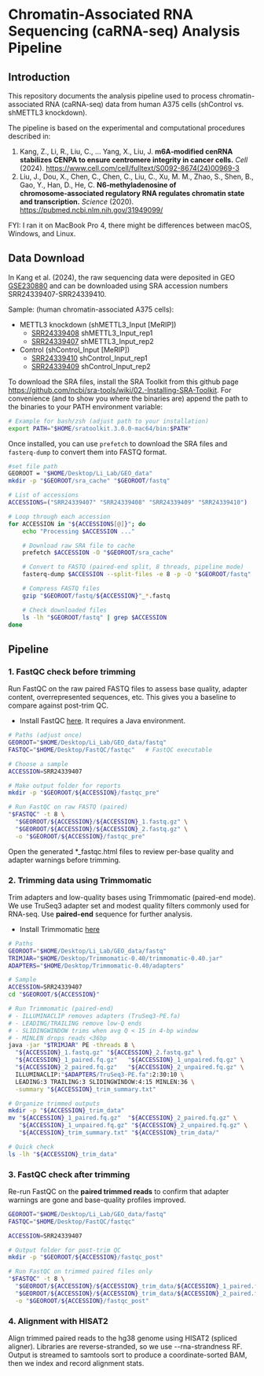 # Chromatin-Associated RNA Sequencing (caRNA-seq) Analysis Pipeline

## Introduction
This repository documents the analysis pipeline used to process chromatin-associated RNA (caRNA-seq) data from human A375 cells (shControl vs. shMETTL3 knockdown).


The pipeline is based on the experimental and computational procedures described in: 

1. Kang, Z., Li, R., Liu, C., … Yang, X., Liu, J. **m6A‑modified cenRNA stabilizes CENPA to ensure centromere integrity in cancer cells.** *Cell* (2024). https://www.cell.com/cell/fulltext/S0092-8674(24)00969-3
2. Liu, J., Dou, X., Chen, C., Chen, C., Liu, C., Xu, M. M., Zhao, S., Shen, B., Gao, Y., Han, D., He, C. **N6‑methyladenosine of chromosome‑associated regulatory RNA regulates chromatin state and transcription.** *Science* (2020). https://pubmed.ncbi.nlm.nih.gov/31949099/

FYI: I ran it on MacBook Pro 4, there might be differences between macOS, Windows, and Linux.

## Data Download

In Kang et al. (2024), the raw sequencing data were deposited in GEO [GSE230880](https://www.ncbi.nlm.nih.gov/geo/query/acc.cgi?acc=GSE230880) and can be downloaded using SRA accession numbers SRR24339407-SRR24339410.

Sample: (human chromatin-associated A375 cells): 
- METTL3 knockdown (shMETTL3_Input [MeRIP])
    - [SRR24339408](https://www.ncbi.nlm.nih.gov/Traces/study/?acc=SRX20140110&o=acc_s%3Aa)  shMETTL3_Input_rep1
    - [SRR24339407](https://www.ncbi.nlm.nih.gov/Traces/study/?acc=SRX20140112&o=acc_s%3Aa)  shMETTL3_Input_rep2
- Control (shControl_Input [MeRIP])
    - [SRR24339410](https://www.ncbi.nlm.nih.gov/Traces/study/?acc=SRX20140106&o=acc_s%3Aa) shControl_Input_rep1
    - [SRR24339409](https://www.ncbi.nlm.nih.gov/Traces/study/?acc=SRX20140108&o=acc_s%3Aa)  shControl_Input_rep2

To download the SRA files, install the SRA Toolkit from this github page https://github.com/ncbi/sra-tools/wiki/02.-Installing-SRA-Toolkit. For convenience (and to show you where the binaries are) append the path to the binaries to your PATH environment variable: 
```bash
# Example for bash/zsh (adjust path to your installation)
export PATH="$HOME/sratoolkit.3.0.0-mac64/bin:$PATH"
```
Once installed, you can use `prefetch` to download the SRA files and `fasterq-dump` to convert them into FASTQ format.

```bash
#set file path
GEOROOT = "$HOME/Desktop/Li_Lab/GEO_data"
mkdir -p "$GEOROOT/sra_cache" "$GEOROOT/fastq"

# List of accessions
ACCESSIONS=("SRR24339407" "SRR24339408" "SRR24339409" "SRR24339410")

# Loop through each accession
for ACCESSION in "${ACCESSIONS[@]}"; do
    echo "Processing $ACCESSION ..."

    # Download raw SRA file to cache
    prefetch $ACCESSION -O "$GEOROOT/sra_cache"

    # Convert to FASTQ (paired-end split, 8 threads, pipeline mode)
    fasterq-dump $ACCESSION --split-files -e 8 -p -O "$GEOROOT/fastq"

    # Compress FASTQ files
    gzip "$GEOROOT/fastq/${ACCESSION}"_*.fastq

    # Check downloaded files
    ls -lh "$GEOROOT/fastq" | grep $ACCESSION
done
```
## Pipeline
### 1. FastQC check before trimming
Run FastQC on the raw paired FASTQ files to assess base quality, adapter content, overrepresented sequences, etc. This gives you a baseline to compare against post-trim QC.

- Install FastQC [here](https://www.bioinformatics.babraham.ac.uk/projects/fastqc/). It requires a Java environment.

```bash
# Paths (adjust once)
GEOROOT="$HOME/Desktop/Li_Lab/GEO_data/fastq"
FASTQC="$HOME/Desktop/FastQC/fastqc"   # FastQC executable

# Choose a sample
ACCESSION=SRR24339407

# Make output folder for reports
mkdir -p "$GEOROOT/${ACCESSION}/fastqc_pre"

# Run FastQC on raw FASTQ (paired)
"$FASTQC" -t 8 \
  "$GEOROOT/${ACCESSION}/${ACCESSION}_1.fastq.gz" \
  "$GEOROOT/${ACCESSION}/${ACCESSION}_2.fastq.gz" \
  -o "$GEOROOT/${ACCESSION}/fastqc_pre"
```
 Open the generated *_fastqc.html files to review per-base quality and adapter warnings before trimming.

### 2. Trimming data using Trimmomatic
Trim adapters and low-quality bases using Trimmomatic (paired-end mode). We use TruSeq3 adapter set and modest quality filters commonly used for RNA-seq. Use **paired-end** sequence for further analysis.
- Install Trimmomatic [here](https://github.com/usadellab/Trimmomatic)
```bash
# Paths
GEOROOT="$HOME/Desktop/Li_Lab/GEO_data/fastq"
TRIMJAR="$HOME/Desktop/Trimmomatic-0.40/trimmomatic-0.40.jar"
ADAPTERS="$HOME/Desktop/Trimmomatic-0.40/adapters"

# Sample
ACCESSION=SRR24339407
cd "$GEOROOT/${ACCESSION}"

# Run Trimmomatic (paired-end)
# - ILLUMINACLIP removes adapters (TruSeq3-PE.fa)
# - LEADING/TRAILING remove low-Q ends
# - SLIDINGWINDOW trims when avg Q < 15 in 4-bp window
# - MINLEN drops reads <36bp
java -jar "$TRIMJAR" PE -threads 8 \
  "${ACCESSION}_1.fastq.gz" "${ACCESSION}_2.fastq.gz" \
  "${ACCESSION}_1_paired.fq.gz"   "${ACCESSION}_1_unpaired.fq.gz" \
  "${ACCESSION}_2_paired.fq.gz"   "${ACCESSION}_2_unpaired.fq.gz" \
  ILLUMINACLIP:"$ADAPTERS/TruSeq3-PE.fa":2:30:10 \
  LEADING:3 TRAILING:3 SLIDINGWINDOW:4:15 MINLEN:36 \
  -summary "${ACCESSION}_trim_summary.txt"

# Organize trimmed outputs
mkdir -p "${ACCESSION}_trim_data"
mv "${ACCESSION}_1_paired.fq.gz"  "${ACCESSION}_2_paired.fq.gz" \
   "${ACCESSION}_1_unpaired.fq.gz" "${ACCESSION}_2_unpaired.fq.gz" \
   "${ACCESSION}_trim_summary.txt" "${ACCESSION}_trim_data/"

# Quick check
ls -lh "${ACCESSION}_trim_data"
```

### 3. FastQC check after trimming
Re-run FastQC on the **paired trimmed reads** to confirm that adapter warnings are gone and base-quality profiles improved.

```bash
GEOROOT="$HOME/Desktop/Li_Lab/GEO_data/fastq"
FASTQC="$HOME/Desktop/FastQC/fastqc"

ACCESSION=SRR24339407

# Output folder for post-trim QC
mkdir -p "$GEOROOT/${ACCESSION}/fastqc_post"

# Run FastQC on trimmed paired files only
"$FASTQC" -t 8 \
  "$GEOROOT/${ACCESSION}/${ACCESSION}_trim_data/${ACCESSION}_1_paired.fq.gz" \
  "$GEOROOT/${ACCESSION}/${ACCESSION}_trim_data/${ACCESSION}_2_paired.fq.gz" \
  -o "$GEOROOT/${ACCESSION}/fastqc_post"
```

### 4. Alignment with HISAT2
 Align trimmed paired reads to the hg38 genome using HISAT2 (spliced aligner). Libraries are reverse-stranded, so we use --rna-strandness RF. Output is streamed to samtools sort to produce a coordinate-sorted BAM, then we index and record alignment stats.





